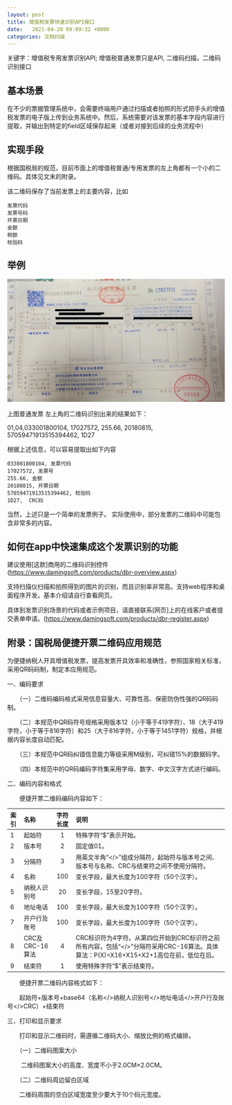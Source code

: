 ```yaml
---
layout: post
title: 增值税发票快速识别API接口
date:   2021-04-20 09:09:32 +0000
categories: 文档扫描
---
```


关键字：增值税专用发票识别API; 增值税普通发票只是API, 二维码扫描，二维码识别接口

## 基本场景
在不少的票据管理系统中，会需要终端用户通过扫描或者拍照的形式把手头的增值税发票的电子版上传到业务系统中。然后，系统需要对该发票的基本字段内容进行提取，并输出到特定的field区域保存起来（或者对接到后续的业务流程中）

## 实现手段
根据国税局的规范，目前市面上的增值税普通/专用发票的左上角都有一个小的二维码。具体见文末的附录。

该二维码保存了当前发票上的主要内容，比如
```
发票代码
发票号码
开票日期
金额
税额
校验码
```

## 举例

![发票](/album/2021/Fast-identification-of-VAT-invoices-API/invoice.jpg)

上图普通发票 左上角的二维码识别出来的结果如下：

01,04,033001800104, 17027572, 255.66, 20180815, 57059471913515394462, 1D27

根据上述信息，可以容易提取出如下内容

```
033001800104, 发票代码
17027572, 发票号
255.66, 金额
20180815, 开票日期
57059471913515394462, 校验码
1D27,  CRC码
```
当然，上述只是一个简单的发票例子。 实际使用中，部分发票的二维码中可能包含非常多的内容。

## 如何在app中快速集成这个发票识别的功能

建议使用[这款]商用的二维码识别控件 (https://www.damingsoft.com/products/dbr-overview.aspx)

支持扫描仪扫描和拍照得到的图片的识别，而且识别率非常高。支持web程序和桌面程序开发。基本介绍请自行查看网页。

具体到发票识别场景的代码或者示例项目，请直接联系[网页]上的在线客户或者提交表单申请。(https://www.damingsoft.com/products/dbr-register.aspx)

## 附录：国税局便捷开票二维码应用规范
为便捷纳税人开具增值税发票，提高发票开具效率和准确性，参照国家相关标准，采用QR码码制，制定本应用规范。

一、编码要求

　　（一）二维码编码格式采用信息容量大、可靠性高、保密防伪性强的QR码码制。

　　（二）本规范中QR码符号规格采用版本12（小于等于419字符）、18（大于419字符，小于等于816字符）和25（大于816字符，小于等于1451字符）规格，并根据内容长度自动匹配。

　　（三）本规范中QR码纠错信息能力等级采用M级别，可纠错15%的数据码字。

　　（四）本规范中的QR码编码字符集采用字母、数字、中文汉字方式进行编码。

二、编码内容和格式

　　便捷开票二维码编码内容如下：
  
  |索引|名称|字符长度|说明|
  |:---|:---|:----:|:---|
  | 1  |起始符|  1     |特殊字符“$”表示开始。    |
  | 2  |版本号|    2   |固定值01。    |
  | 3  |分隔符|    3   |用英文半角“</>”组成分隔符，起始符与版本号之间、版本号与名称、CRC与结束符之间不使用分隔符。    |
  | 4  |名称|  100     |变长字段，最大长度为100字符（50个汉字）。    |
  | 5  |纳税人识别号| 20      |变长字段，15至20字符。    |
  | 6  |地址电话|    100   |变长字段，最大长度为100字符（50个汉字）。    |
  | 7  |开户行及账号|    100   |变长字段，最大长度为100字符（50个汉字）。    |
  | 8  |CRC及CRC-16算法|  4     |CRC标识符为4字符。从第四位开始到CRC标识符之前所有内容，包括“</>”分隔符采用CRC-16算法。具体算法：P(X)=X16+X15+X2+1高位在前，低位在后。    |
  | 9  |结束符|1|使用特殊字符“$”表示结束符。    |
  
  　　便捷开票二维码内容格式如下：

　　起始符+版本号+base64（名称</>纳税人识别号</>地址电话</>开户行及账号</>CRC）+结束符

三、打印和显示要求

　　打印和显示二维码时，需遵循二维码大小、缩放比例的格式编排。

　　（一）二维码图案大小

　　 二维码图案大小的高度、宽度不小于2.0CM×2.0CM。

　　（二）二维码周边留白区域

　　二维码周围的空白区域宽度至少要大于10个码元宽度。

